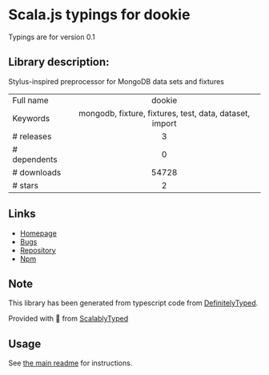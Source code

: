 
# Scala.js typings for dookie

Typings are for version 0.1

## Library description:
Stylus-inspired preprocessor for MongoDB data sets and fixtures

|                    |                 |
| ------------------ | :-------------: |
| Full name          | dookie |
| Keywords           | mongodb, fixture, fixtures, test, data, dataset, import |
| # releases         | 3 |
| # dependents       | 0 |
| # downloads        | 54728 |
| # stars            | 2 |

## Links
- [Homepage](https://github.com/vkarpov15/dookie#readme)
- [Bugs](https://github.com/vkarpov15/dookie/issues)
- [Repository](https://github.com/vkarpov15/dookie)
- [Npm](https://www.npmjs.com/package/dookie)
    


## Note
This library has been generated from typescript code from [DefinitelyTyped](https://definitelytyped.org).

Provided with :purple_heart: from [ScalablyTyped](https://github.com/oyvindberg/ScalablyTyped)

## Usage
See [the main readme](../../readme.md) for instructions.


